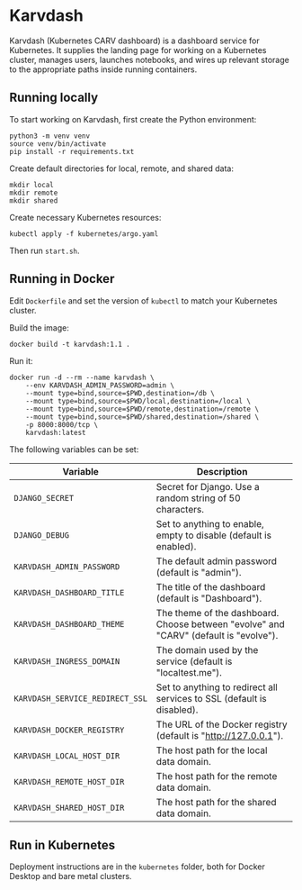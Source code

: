 # Karvdash

Karvdash (Kubernetes CARV dashboard) is a dashboard service for Kubernetes. It supplies the landing page for working on a Kubernetes cluster, manages users, launches notebooks, and wires up relevant storage to the appropriate paths inside running containers.

## Running locally

To start working on Karvdash, first create the Python environment:
```
python3 -m venv venv
source venv/bin/activate
pip install -r requirements.txt
```

Create default directories for local, remote, and shared data:
```
mkdir local
mkdir remote
mkdir shared
```

Create necessary Kubernetes resources:
```
kubectl apply -f kubernetes/argo.yaml
```

Then run `start.sh`.

## Running in Docker

Edit `Dockerfile` and set the version of `kubectl` to match your Kubernetes cluster.

Build the image:
```
docker build -t karvdash:1.1 .
```

Run it:
```
docker run -d --rm --name karvdash \
    --env KARVDASH_ADMIN_PASSWORD=admin \
    --mount type=bind,source=$PWD,destination=/db \
    --mount type=bind,source=$PWD/local,destination=/local \
    --mount type=bind,source=$PWD/remote,destination=/remote \
    --mount type=bind,source=$PWD/shared,destination=/shared \
    -p 8000:8000/tcp \
    karvdash:latest
```

The following variables can be set:

| Variable                        | Description                                                                           |
|---------------------------------|---------------------------------------------------------------------------------------|
| `DJANGO_SECRET`                 | Secret for Django. Use a random string of 50 characters.                              |
| `DJANGO_DEBUG`                  | Set to anything to enable, empty to disable (default is enabled).                     |
| `KARVDASH_ADMIN_PASSWORD`       | The default admin password (default is "admin").                                      |
| `KARVDASH_DASHBOARD_TITLE`      | The title of the dashboard (default is "Dashboard").                                  |
| `KARVDASH_DASHBOARD_THEME`      | The theme of the dashboard. Choose between "evolve" and "CARV" (default is "evolve"). |
| `KARVDASH_INGRESS_DOMAIN`       | The domain used by the service (default is "localtest.me").                           |
| `KARVDASH_SERVICE_REDIRECT_SSL` | Set to anything to redirect all services to SSL (default is disabled).                |
| `KARVDASH_DOCKER_REGISTRY`      | The URL of the Docker registry (default is "http://127.0.0.1").                       |
| `KARVDASH_LOCAL_HOST_DIR`       | The host path for the local data domain.                                              |
| `KARVDASH_REMOTE_HOST_DIR`      | The host path for the remote data domain.                                             |
| `KARVDASH_SHARED_HOST_DIR`      | The host path for the shared data domain.                                             |

## Run in Kubernetes

Deployment instructions are in the `kubernetes` folder, both for Docker Desktop and bare metal clusters.
